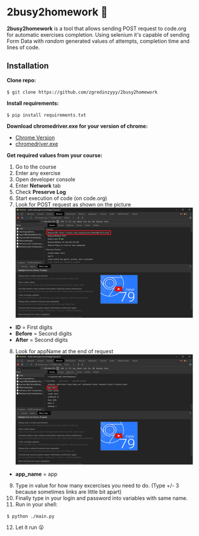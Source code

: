 # 2busy2homework 🙊

**2busy2homework** is a tool that allows sending POST request to code.org for automatic exercises completion. 
Using selenium it's capable of sending Form Data with *random* generated values of attempts, completion time and lines of code.  

Installation
------------

**Clone repo:**

  `$ git clone https://github.com/zgredinzyyy/2busy2homework`
  
**Install requirements:**

  `$ pip install requirements.txt`
  
**Download chromedriver.exe for your version of chrome:**
 
 * [Chrome Version](https://www.whatismybrowser.com/detect/what-version-of-chrome-do-i-have)
 * [chromedriver.exe](https://chromedriver.chromium.org/)

**Get required values from your course:**

  1. Go to the course
  2. Enter any exercise
  3. Open developer console
  4. Enter **Network** tab
  5. Check **Preserve Log**
  6. Start execution of code (on code.org)
  7. Look for POST request as shown on the picture
  ![img](https://github.com/zgredinzyyy/2busy2homework/blob/master/img/help.png)
  * **ID** = First digits
  * **Before** = Second digits
  * **After** = Second digits
  8. Look for appName at the end of request
  ![app](https://github.com/zgredinzyyy/2busy2homework/blob/master/img/app.png)
  * **app_name** = app
  9. Type in value for how many excercises you need to do. (Type +/- 3 because sometimes links are little bit apart)
  10. Finally type in your login and password into variables with same name.
  11. Run in your shell:

  `$ python ./main.py`
  
  12. Let it run 😮
